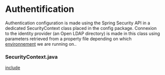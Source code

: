 # Authentification

Authentication configuration is made using the Spring Security API in a dedicated SecurityContext class placed in the config package.
Connexion to the identity provider (an Open LDAP directory) is made in this class using parameters retrieved from a property file depending on which [environnement](../environments/README.md) we are running on..

### SecurityContext.java

[include](../../../src/main/java/fr/insee/pogues/config/SecurityContext.java)

